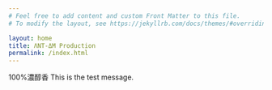 ```yaml
---
# Feel free to add content and custom Front Matter to this file.
# To modify the layout, see https://jekyllrb.com/docs/themes/#overriding-theme-defaults

layout: home
title: ΛNΤ-ΔM Production
permalink: /index.html
---
```

100%濃醇香
This is the test message.
